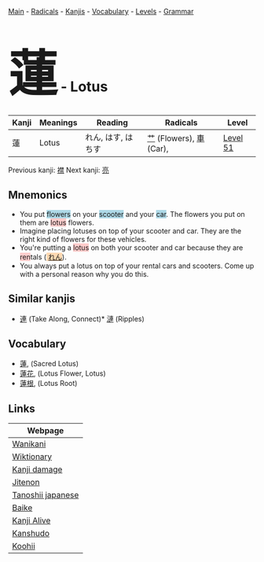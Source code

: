<style> bigfont {font-size: 100px}</style>
[Main](../README.md) -
[Radicals](../radicals.md) -
[Kanjis](../kanjis.md) -
[Vocabulary](../vocabulary.md) -
[Levels](../levels.md) -
[Grammar](../grammar.md)
# <bigfont> 蓮</bigfont> - Lotus 

| Kanji | Meanings | Reading | Radicals | Level |
| --- | --- | --- | --- | --- |
| 蓮 | Lotus | れん, はす, はちす | [艹](../radicals/艹.md) (Flowers), [車](../radicals/車.md) (Car),  | [Level 51](../levels/wk_level51.md) |

Previous kanji: [襟](襟.md) Next kanji: [亮](亮.md) 

## Mnemonics
 * You put <span style="background-color:#ADD8E6"> flowers</span> on your <span style="background-color:#ADD8E6"> scooter</span> and your <span style="background-color:#ADD8E6"> car</span>. The flowers you put on them are <span style="background-color:#ffcccb"> lotus</span> flowers.
* Imagine placing lotuses on top of your scooter and car. They are the right kind of flowers for these vehicles.
* You're putting a <span style="background-color:#ffcccb"> lotus</span> on both your scooter and car because they are <span style="background-color:#ffcccb"> ren</span>tals (<span style="background-color:#fed8b1"> [れん](https://jisho.org/search/れん)</span>).
* You always put a lotus on top of your rental cars and scooters. Come up with a personal reason why you do this.


## Similar kanjis
 * [連](連.md) (Take Along, Connect)* [漣](漣.md) (Ripples)


## Vocabulary
 * [蓮](../vocabulary/蓮.md), (Sacred Lotus)
* [蓮花](../vocabulary/蓮.md), (Lotus Flower, Lotus)
* [蓮根](../vocabulary/蓮.md), (Lotus Root)



## Links 

| Webpage |
| --- |
| [Wanikani          ](https://www.wanikani.com/kanji/蓮) |
| [Wiktionary        ](https://en.wiktionary.org/wiki/蓮) |
| [Kanji damage      ](http://www.kanjidamage.com/kanji/search?utf8=✓&q=蓮) |
| [Jitenon           ](https://jitenon.com/kanji/蓮) |
| [Tanoshii japanese ](https://www.tanoshiijapanese.com/dictionary/kanji.cfm?k=蓮) |
| [Baike             ](https://baike.baidu.com/item/蓮) |
| [Kanji Alive       ](https://app.kanjialive.com/蓮) |
| [Kanshudo          ](https://www.kanshudo.com/searchmn?q=蓮) |
| [Koohii            ](https://kanji.koohii.com/study/kanji/蓮) |
